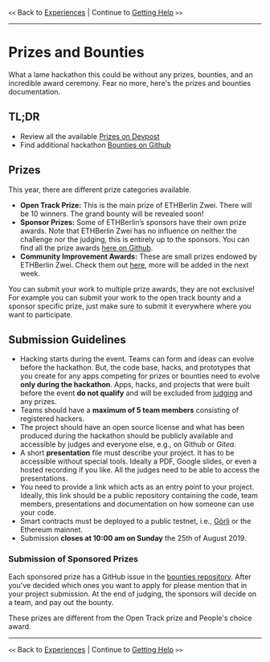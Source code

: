 `<<` Back to [Experiences](./experiences.md) | Continue to [Getting Help](./mentors.md) `>>`

* * *

# Prizes and Bounties

What a lame hackathon this could be without any prizes, bounties, and an incredible award ceremony. Fear no more, here's the prizes and bounties documentation.

## TL;DR

-   Review all the available [Prizes on Devpost](https://zwei.devpost.com/)
-   Find additional hackathon [Bounties on Github](https://github.com/ethberlinzwei/Bounties)

## Prizes

This year, there are different prize categories available.

-   **Open Track Prize:** This is the main prize of ETHBerlin Zwei. There will be 10 winners. The grand bounty will be revealed soon!
-   **Sponsor Prizes:** Some of ETHBerlin’s sponsors have their own prize awards. Note that ETHBerlin Zwei has no influence on neither the challenge nor the judging, this is entirely up to the sponsors. You can find all the prize awards [here on Github](https://github.com/ethberlinzwei/Bounties/issues).
-   **Community Improvement Awards:** These are small prizes endowed by ETHBerlin Zwei. Check them out [here](https://github.com/ethberlinzwei/Bounties), more will be added in the next week.

You can submit your work to multiple prize awards, they are not exclusive! For example you can submit your work to the open track bounty and a sponsor specific prize, just make sure to submit it everywhere where you want to participate.

## Submission Guidelines

-   Hacking starts during the event. Teams can form and ideas can evolve before the hackathon. But, the code base, hacks, and prototypes that you create for any apps competing for prizes or bounties need to evolve **only during the hackathon**. Apps, hacks, and projects that were built before the event **do not qualify** and will be excluded from [judging](./judges.md) and any prizes.
-   Teams should have a **maximum of 5 team members** consisting of registered hackers.
-   The project should have an open source license and what has been produced during the hackathon should be publicly available and accessible by judges and everyone else, e.g., on Github or _Gitea_.
-   A short **presentation** file must describe your project. It has to be accessible without special tools. Ideally a PDF, Google slides, or even a hosted recording if you like. All the judges need to be able to access the presentations.
-   You need to provide a link which acts as an entry point to your project. Ideally, this link should be a public repository containing the code, team members, presentations and documentation on how someone can use your code.
-   Smart contracts must be deployed to a public testnet, i.e., [Görli](https://github.com/goerli/testnet) or the Ethereum mainnet.
-   Submission **closes at 10:00 am on Sunday** the 25th of August 2019.

### Submission of Sponsored Prizes

Each sponsored prize has a GitHub issue in the [bounties repository](https://github.com/ethberlinzwei/Bounties/issues). After you've decided which ones you want to apply for please mention that in your project submission. At the end of judging, the sponsors will decide on a team, and pay out the bounty.

These prizes are different from the Open Track prize and People's choice award.

* * *

`<<` Back to [Experiences](./experiences.md) | Continue to [Getting Help](./mentors.md) `>>`
